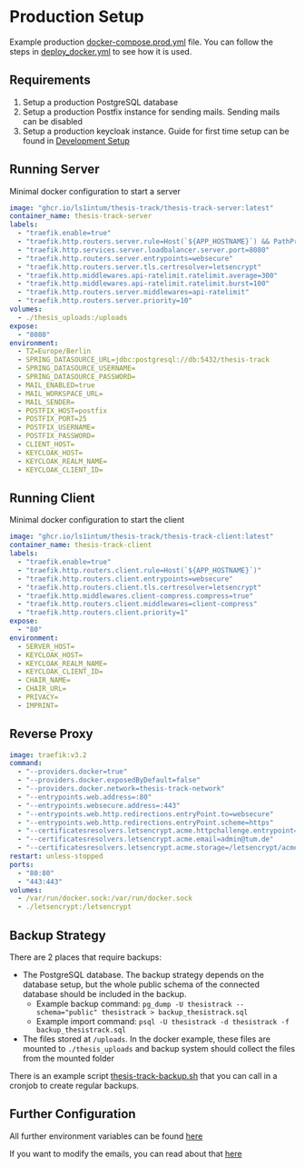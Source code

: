 # Production Setup

Example production [docker-compose.prod.yml](/docker-compose.prod.yml) file. 
You can follow the steps in [deploy_docker.yml](../.github/workflows/deploy_docker.yml) to see how it is used.

## Requirements

1. Setup a production PostgreSQL database
2. Setup a production Postfix instance for sending mails. Sending mails can be disabled
3. Setup a production keycloak instance. Guide for first time setup can be found in [Development Setup](DEVELOPMENT.md)

## Running Server
Minimal docker configuration to start a server
```yaml
image: "ghcr.io/ls1intum/thesis-track/thesis-track-server:latest"
container_name: thesis-track-server
labels:
  - "traefik.enable=true"
  - "traefik.http.routers.server.rule=Host(`${APP_HOSTNAME}`) && PathPrefix(`/api`)"
  - "traefik.http.services.server.loadbalancer.server.port=8080"
  - "traefik.http.routers.server.entrypoints=websecure"
  - "traefik.http.routers.server.tls.certresolver=letsencrypt"
  - "traefik.http.middlewares.api-ratelimit.ratelimit.average=300"
  - "traefik.http.middlewares.api-ratelimit.ratelimit.burst=100"
  - "traefik.http.routers.server.middlewares=api-ratelimit"
  - "traefik.http.routers.server.priority=10"
volumes:
  - ./thesis_uploads:/uploads
expose:
  - "8080"
environment:
  - TZ=Europe/Berlin
  - SPRING_DATASOURCE_URL=jdbc:postgresql://db:5432/thesis-track
  - SPRING_DATASOURCE_USERNAME=
  - SPRING_DATASOURCE_PASSWORD=
  - MAIL_ENABLED=true
  - MAIL_WORKSPACE_URL=
  - MAIL_SENDER=
  - POSTFIX_HOST=postfix
  - POSTFIX_PORT=25
  - POSTFIX_USERNAME=
  - POSTFIX_PASSWORD=
  - CLIENT_HOST=
  - KEYCLOAK_HOST=
  - KEYCLOAK_REALM_NAME=
  - KEYCLOAK_CLIENT_ID=
```

## Running Client
Minimal docker configuration to start the client
```yaml
image: "ghcr.io/ls1intum/thesis-track/thesis-track-client:latest"
container_name: thesis-track-client
labels:
  - "traefik.enable=true"
  - "traefik.http.routers.client.rule=Host(`${APP_HOSTNAME}`)"
  - "traefik.http.routers.client.entrypoints=websecure"
  - "traefik.http.routers.client.tls.certresolver=letsencrypt"
  - "traefik.http.middlewares.client-compress.compress=true"
  - "traefik.http.routers.client.middlewares=client-compress"
  - "traefik.http.routers.client.priority=1"
expose:
  - "80"
environment:
  - SERVER_HOST=
  - KEYCLOAK_HOST=
  - KEYCLOAK_REALM_NAME=
  - KEYCLOAK_CLIENT_ID=
  - CHAIR_NAME=
  - CHAIR_URL=
  - PRIVACY=
  - IMPRINT=
```

## Reverse Proxy
```yaml
image: traefik:v3.2
command:
  - "--providers.docker=true"
  - "--providers.docker.exposedByDefault=false"
  - "--providers.docker.network=thesis-track-network"
  - "--entrypoints.web.address=:80"
  - "--entrypoints.websecure.address=:443"
  - "--entrypoints.web.http.redirections.entryPoint.to=websecure"
  - "--entrypoints.web.http.redirections.entryPoint.scheme=https"
  - "--certificatesresolvers.letsencrypt.acme.httpchallenge.entrypoint=web"
  - "--certificatesresolvers.letsencrypt.acme.email=admin@tum.de"
  - "--certificatesresolvers.letsencrypt.acme.storage=/letsencrypt/acme.json"
restart: unless-stopped
ports:
  - "80:80"
  - "443:443"
volumes:
  - /var/run/docker.sock:/var/run/docker.sock
  - ./letsencrypt:/letsencrypt
```

## Backup Strategy
There are 2 places that require backups:
- The PostgreSQL database. The backup strategy depends on the database setup, but the whole public schema of the connected database should be included in the backup. 
  - Example backup command: `pg_dump -U thesistrack --schema="public" thesistrack > backup_thesistrack.sql`
  - Example import command: `psql -U thesistrack -d thesistrack -f backup_thesistrack.sql`
- The files stored at `/uploads`. In the docker example, these files are mounted to `./thesis_uploads` and backup system should collect the files from the mounted folder

There is an example script [thesis-track-backup.sh](../thesis-track-backup.sh) that you can call in a cronjob to create regular backups.

## Further Configuration

All further environment variables can be found [here](CONFIGURATION.md) 

If you want to modify the emails, you can read about that [here](MAILS.md) 